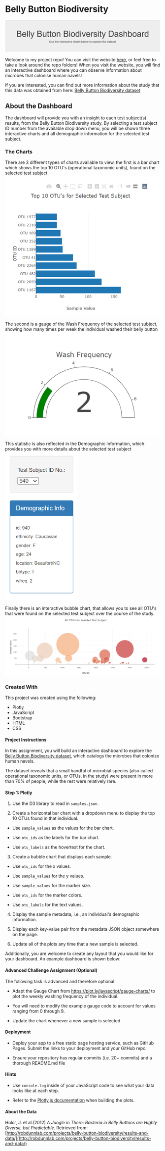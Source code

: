 # Belly Button Biodiversity

![Header](Images/Header.PNG)<br>

Welcome to my project repo! 
You can visit the website [here](https://kirstiemccown.github.io/Plot.ly-Homework/), or feel free to take a look around the repo folders! 
When you visit the website, you will find an interactive dashboard where you can observe information about microbes that colonise human navels! 

If you are interested, you can find out more information about the study that this data was obtained from here: [Belly Button Biodiversity dataset](http://robdunnlab.com/projects/belly-button-biodiversity/)

## About the Dashboard

The dashboard will provide you with an insight to each test subject(s) results, from the Belly Button Biodiversity study. 
By selecting a test subject ID number from the available drop down menu, you will be shown three interactive charts and all demographic information for the selected test subject. 

### The Charts 
There are 3 different types of charts available to view, the first is a bar chart which shows the top 10 OTU's (operational taxonomic units), found on the selected test subject
![bar Chart](Images/Top10.PNG)<br>

The second is a gauge of the Wash Frequency of the selected test subject, showing how many times per week the individual washed their belly button
![Weekly Washing Frequency Gauge](Images/Wash.PNG)<br>

This statistic is also reflected in the Demographic Information, which provides you with more details about the selected test subject 
![Demographics](Images/Demo.PNG)<br>

Finally there is an interactive bubble chart, that allows you to see all OTU's that were found on the selected test subject over the course of the study.
![Bubble Chart](Images/AllOTUs.PNG)<br>


### Created With
This project was created using the following:<br>
* Plotly
* JavaScript
* Bootstrap
* HTML
* CSS


#### Project Instructions 

In this assignment, you will build an interactive dashboard to explore the [Belly Button Biodiversity dataset](http://robdunnlab.com/projects/belly-button-biodiversity/), which catalogs the microbes that colonize human navels.

The dataset reveals that a small handful of microbial species (also called operational taxonomic units, or OTUs, in the study) were present in more than 70% of people, while the rest were relatively rare.

#### Step 1: Plotly

1. Use the D3 library to read in `samples.json`.

2. Create a horizontal bar chart with a dropdown menu to display the top 10 OTUs found in that individual.

* Use `sample_values` as the values for the bar chart.

* Use `otu_ids` as the labels for the bar chart.

* Use `otu_labels` as the hovertext for the chart.

3. Create a bubble chart that displays each sample.

* Use `otu_ids` for the x values.

* Use `sample_values` for the y values.

* Use `sample_values` for the marker size.

* Use `otu_ids` for the marker colors.

* Use `otu_labels` for the text values.


4. Display the sample metadata, i.e., an individual's demographic information.

5. Display each key-value pair from the metadata JSON object somewhere on the page.


6. Update all of the plots any time that a new sample is selected.

Additionally, you are welcome to create any layout that you would like for your dashboard. An example dashboard is shown below:


#### Advanced Challenge Assignment (Optional)

The following task is advanced and therefore optional.

* Adapt the Gauge Chart from <https://plot.ly/javascript/gauge-charts/> to plot the weekly washing frequency of the individual.

* You will need to modify the example gauge code to account for values ranging from 0 through 9.

* Update the chart whenever a new sample is selected.


#### Deployment

* Deploy your app to a free static page hosting service, such as GitHub Pages. Submit the links to your deployment and your GitHub repo.

* Ensure your repository has regular commits (i.e. 20+ commits) and a thorough README.md file

#### Hints

* Use `console.log` inside of your JavaScript code to see what your data looks like at each step.

* Refer to the [Plotly.js documentation](https://plot.ly/javascript/) when building the plots.

#### About the Data

Hulcr, J. et al.(2012) _A Jungle in There: Bacteria in Belly Buttons are Highly Diverse, but Predictable_. Retrieved from: [http://robdunnlab.com/projects/belly-button-biodiversity/results-and-data/](http://robdunnlab.com/projects/belly-button-biodiversity/results-and-data/)


